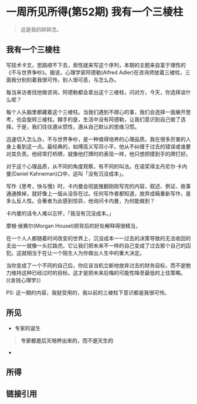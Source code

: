 # 一周所见所得(第52期) 我有一个三棱柱

> 这是我的碎碎念。

## 我有一个三棱柱

写技术卡文，思路顺不下去，索性就来写这个序列，本期的主题来自富于理性的《不与世界争吵》。据说，心理学家阿德勒(Alfred Adler)在咨询师放着三棱柱，三面我分别刻着我很可怜，别人很可恶，与怎么办。

每当来访者找他做咨询，阿德勒都会拿出这个三棱柱，问对方，今天，你选择谈什么呢？

每个人头脑里都藏着这个三棱柱。当我们遇到不顺心的事，我们会选择一面展开思考，也会旋转三棱柱。棘手的是，生活中没有阿德勒，让我们意识到自己做了选择。于是，我们往往遵从惯性，遵从自己默认的思维习惯。

迅速切入怎么办，不与世界争吵，是一种值得培养的心理品质。我在很多厉害的人身上看到这一点。最经典的，如傅高义写邓小平，他从不纠缠于过去的错误或谁要对其负责。他经常打桥牌，就像他打牌时的表现一样，他只想把摸到手的牌打好。

对于这个心理品质，从不同的角度观察，有不同的叫法。在诺奖得主丹尼尔·卡内曼(Daniel Kahneman)口中，这叫「没有沉没成本」。

写作《思考，快与慢》时，卡内曼会彻底推翻刚刚写完的内容，叙述、例证、故事通通换掉，就好像上一版从没存在过。任何写作者都知道，放弃成稿重新写作，是多么反人性。合著者为此感到惊异，他询问卡内曼，为何能做到？

卡内曼的话令人难以忘怀，「我没有沉没成本。」

摩根·侯赛尔(Morgan Housel)把背后的好处解释得很精当，

在一个人人都随着时间改变的世界上，沉没成本一一过去的决策导致的无法收回的支出一一就像一头拦路虎。它让我们把未来不一样的自己变成了过去那个自己的囚犯。这就相当于在让一个陌生人为你做出人生中的重大决定。

当你变成了一个不同的自己后，你应该当机立断地放弃过去的财务目标，而不是勉力维持这种已经过时的目标。这才是把未来后悔的可能性降至最低的上佳策略。(《金钱心理学》）

PS:  这一期的内容，我挺受用的，我以前的三棱柱下意识都是我很可怜。

## 所见

- 专家的诞生

> **专家都是后天培养出来的，而不是天生的**

- 

> 





## 所得









## 链接引用


